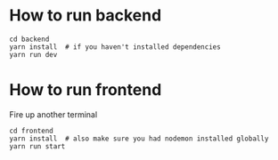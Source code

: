 # How to run backend
```
cd backend
yarn install  # if you haven't installed dependencies
yarn run dev
```

# How to run frontend
Fire up another terminal
```
cd frontend
yarn install  # also make sure you had nodemon installed globally
yarn run start
```

